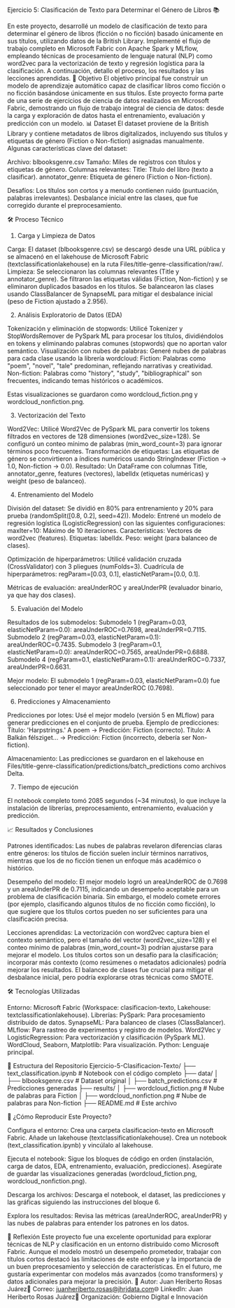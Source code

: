 Ejercicio 5: Clasificación de Texto para Determinar el Género de Libros 📚

En este proyecto, desarrollé un modelo de clasificación de texto para determinar el género de libros (ficción o no ficción) basado únicamente en sus títulos, utilizando datos de la British Library. Implementé el flujo de trabajo completo en Microsoft Fabric con Apache Spark y MLflow, empleando técnicas de procesamiento de lenguaje natural (NLP) como word2vec para la vectorización de texto y regresión logística para la clasificación. A continuación, detallo el proceso, los resultados y las lecciones aprendidas.
🎯 Objetivo
El objetivo principal fue construir un modelo de aprendizaje automático capaz de clasificar libros como ficción o no ficción basándose únicamente en sus títulos. Este proyecto forma parte de una serie de ejercicios de ciencia de datos realizados en Microsoft Fabric, demostrando un flujo de trabajo integral de ciencia de datos: desde la carga y exploración de datos hasta el entrenamiento, evaluación y predicción con un modelo.
📊 Dataset
El dataset proviene de la British Library y contiene metadatos de libros digitalizados, incluyendo sus títulos y etiquetas de género (Fiction o Non-fiction) asignadas manualmente. Algunas características clave del dataset:

Archivo: blbooksgenre.csv
Tamaño: Miles de registros con títulos y etiquetas de género.
Columnas relevantes:
Title: Título del libro (texto a clasificar).
annotator_genre: Etiqueta de género (Fiction o Non-fiction).


Desafíos:
Los títulos son cortos y a menudo contienen ruido (puntuación, palabras irrelevantes).
Desbalance inicial entre las clases, que fue corregido durante el preprocesamiento.



🛠️ Proceso Técnico
1. Carga y Limpieza de Datos

Carga: El dataset (blbooksgenre.csv) se descargó desde una URL pública y se almacenó en el lakehouse de Microsoft Fabric (textclassificationlakehouse) en la ruta Files/title-genre-classification/raw/.
Limpieza:
Se seleccionaron las columnas relevantes (Title y annotator_genre).
Se filtraron las etiquetas válidas (Fiction, Non-fiction) y se eliminaron duplicados basados en los títulos.
Se balancearon las clases usando ClassBalancer de SynapseML para mitigar el desbalance inicial (peso de Fiction ajustado a 2.956).



2. Análisis Exploratorio de Datos (EDA)

Tokenización y eliminación de stopwords: Utilicé Tokenizer y StopWordsRemover de PySpark ML para procesar los títulos, dividiéndolos en tokens y eliminando palabras comunes (stopwords) que no aportan valor semántico.
Visualización con nubes de palabras:
Generé nubes de palabras para cada clase usando la librería wordcloud:
Fiction: Palabras como "poem", "novel", "tale" predominan, reflejando narrativas y creatividad.
Non-fiction: Palabras como "history", "study", "bibliographical" son frecuentes, indicando temas históricos o académicos.


Estas visualizaciones se guardaron como wordcloud_fiction.png y wordcloud_nonfiction.png.



3. Vectorización del Texto

Word2Vec: Utilicé Word2Vec de PySpark ML para convertir los tokens filtrados en vectores de 128 dimensiones (word2vec_size=128). Se configuró un conteo mínimo de palabras (min_word_count=3) para ignorar términos poco frecuentes.
Transformación de etiquetas: Las etiquetas de género se convirtieron a índices numéricos usando StringIndexer (Fiction → 1.0, Non-fiction → 0.0).
Resultado: Un DataFrame con columnas Title, annotator_genre, features (vectores), labelIdx (etiquetas numéricas) y weight (peso de balanceo).

4. Entrenamiento del Modelo

División del dataset: Se dividió en 80% para entrenamiento y 20% para prueba (randomSplit([0.8, 0.2], seed=42)).
Modelo: Entrené un modelo de regresión logística (LogisticRegression) con las siguientes configuraciones:
maxIter=10: Máximo de 10 iteraciones.
Características: Vectores de word2vec (features).
Etiquetas: labelIdx.
Peso: weight (para balanceo de clases).


Optimización de hiperparámetros:
Utilicé validación cruzada (CrossValidator) con 3 pliegues (numFolds=3).
Cuadrícula de hiperparámetros: regParam=[0.03, 0.1], elasticNetParam=[0.0, 0.1].


Métricas de evaluación: areaUnderROC y areaUnderPR (evaluador binario, ya que hay dos clases).

5. Evaluación del Modelo

Resultados de los submodelos:
Submodelo 1 (regParam=0.03, elasticNetParam=0.0): areaUnderROC=0.7698, areaUnderPR=0.7115.
Submodelo 2 (regParam=0.03, elasticNetParam=0.1): areaUnderROC=0.7435.
Submodelo 3 (regParam=0.1, elasticNetParam=0.0): areaUnderROC=0.7565, areaUnderPR=0.6888.
Submodelo 4 (regParam=0.1, elasticNetParam=0.1): areaUnderROC=0.7337, areaUnderPR=0.6631.


Mejor modelo: El submodelo 1 (regParam=0.03, elasticNetParam=0.0) fue seleccionado por tener el mayor areaUnderROC (0.7698).

6. Predicciones y Almacenamiento

Predicciones por lotes: Usé el mejor modelo (versión 5 en MLflow) para generar predicciones en el conjunto de prueba.
Ejemplo de predicciones:
Título: 'Harpstrings.' A poem → Predicción: Fiction (correcto).
Título: A Balkán félsziget... → Predicción: Fiction (incorrecto, debería ser Non-fiction).


Almacenamiento: Las predicciones se guardaron en el lakehouse en Files/title-genre-classification/predictions/batch_predictions como archivos Delta.

7. Tiempo de ejecución

El notebook completo tomó 2085 segundos (~34 minutos), lo que incluye la instalación de librerías, preprocesamiento, entrenamiento, evaluación y predicción.

📈 Resultados y Conclusiones

Patrones identificados:
Las nubes de palabras revelaron diferencias claras entre géneros: los títulos de ficción suelen incluir términos narrativos, mientras que los de no ficción tienen un enfoque más académico o histórico.


Desempeño del modelo:
El mejor modelo logró un areaUnderROC de 0.7698 y un areaUnderPR de 0.7115, indicando un desempeño aceptable para un problema de clasificación binaria.
Sin embargo, el modelo comete errores (por ejemplo, clasificando algunos títulos de no ficción como ficción), lo que sugiere que los títulos cortos pueden no ser suficientes para una clasificación precisa.


Lecciones aprendidas:
La vectorización con word2vec captura bien el contexto semántico, pero el tamaño del vector (word2vec_size=128) y el conteo mínimo de palabras (min_word_count=3) podrían ajustarse para mejorar el modelo.
Los títulos cortos son un desafío para la clasificación; incorporar más contexto (como resúmenes o metadatos adicionales) podría mejorar los resultados.
El balanceo de clases fue crucial para mitigar el desbalance inicial, pero podría explorarse otras técnicas como SMOTE.



🛠️ Tecnologías Utilizadas

Entorno: Microsoft Fabric (Workspace: clasificacion-texto, Lakehouse: textclassificationlakehouse).
Librerías:
PySpark: Para procesamiento distribuido de datos.
SynapseML: Para balanceo de clases (ClassBalancer).
MLflow: Para rastreo de experimentos y registro de modelos.
Word2Vec y LogisticRegression: Para vectorización y clasificación (PySpark ML).
WordCloud, Seaborn, Matplotlib: Para visualización.
Python: Lenguaje principal.



📂 Estructura del Repositorio
Ejercicio-5-Clasificacion-Texto/
├── text_classification.ipynb    # Notebook con el código completo
├── data/
│   ├── blbooksgenre.csv         # Dataset original
│   ├── batch_predictions.csv    # Predicciones generadas
├── results/
│   ├── wordcloud_fiction.png    # Nube de palabras para Fiction
│   ├── wordcloud_nonfiction.png # Nube de palabras para Non-fiction
├── README.md                    # Este archivo

🚀 ¿Cómo Reproducir Este Proyecto?

Configura el entorno:
Crea una carpeta clasificacion-texto en Microsoft Fabric.
Añade un lakehouse (textclassificationlakehouse).
Crea un notebook (text_classification.ipynb) y vincúlalo al lakehouse.


Ejecuta el notebook:
Sigue los bloques de código en orden (instalación, carga de datos, EDA, entrenamiento, evaluación, predicciones).
Asegúrate de guardar las visualizaciones generadas (wordcloud_fiction.png, wordcloud_nonfiction.png).


Descarga los archivos:
Descarga el notebook, el dataset, las predicciones y las gráficas siguiendo las instrucciones del bloque 6.


Explora los resultados:
Revisa las métricas (areaUnderROC, areaUnderPR) y las nubes de palabras para entender los patrones en los datos.



🌟 Reflexión
Este proyecto fue una excelente oportunidad para explorar técnicas de NLP y clasificación en un entorno distribuido como Microsoft Fabric. Aunque el modelo mostró un desempeño prometedor, trabajar con títulos cortos destacó las limitaciones de este enfoque y la importancia de un buen preprocesamiento y selección de características. En el futuro, me gustaría experimentar con modelos más avanzados (como transformers) y datos adicionales para mejorar la precisión.
👤 Autor: Juan Heriberto Rosas Juárez📧 Correo: juanheriberto.rosas@jhrjdata.com🌐 LinkedIn: Juan Heriberto Rosas Juárez🏢 Organización: Gobierno Digital e Innovación
